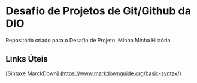 # Desafio de Projetos de Git/Github da DIO
Repositório criado para o  Desafio de Projeto.
MInha
Minha História

## Links Úteis
[Sintaxe MarckDown] (https://www.markdownguide.org/basic-syntax/)
